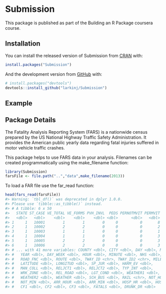 
<!-- README.md is generated from README.Rmd. Please edit that file -->

# Submission

<!-- badges: start -->

<!-- badges: end -->

This package is published as part of the Building an R Package coursera
course.

## Installation

You can install the released version of Submission from
[CRAN](https://CRAN.R-project.org) with:

``` r
install.packages("Submission")
```

And the development version from [GitHub](https://github.com/) with:

``` r
# install.packages("devtools")
devtools::install_github("larkinj/Submission")
```

## Example

## Package Details

The Fatality Analysis Reporting System (FARS) is a nationwide census
prepared by the US National Highway Traffic Safety Administration. It
provides the American public yearly data regarding fatal injuries
suffered in motor vehicle traffic crashes.

This package helps to use FARS data in your analysis. Filenames can be
created programmatically using the make\_filename function:

``` r
library(Submission)
farsFile <- file.path("..","data",make_filename(2013))
```

To load a FAR file use the far\_read function:

``` r
head(fars_read(farsFile))
#> Warning: `tbl_df()` was deprecated in dplyr 1.0.0.
#> Please use `tibble::as_tibble()` instead.
#> # A tibble: 6 x 50
#>   STATE ST_CASE VE_TOTAL VE_FORMS PVH_INVL  PEDS PERNOTMVIT PERMVIT PERSONS
#>   <dbl>   <dbl>    <dbl>    <dbl>    <dbl> <dbl>      <dbl>   <dbl>   <dbl>
#> 1     1   10001        1        1        0     0          0       8       8
#> 2     1   10002        2        2        0     0          0       2       2
#> 3     1   10003        1        1        0     0          0       1       1
#> 4     1   10004        1        1        0     0          0       3       3
#> 5     1   10005        2        2        0     0          0       3       3
#> 6     1   10006        2        2        0     0          0       3       3
#> # ... with 41 more variables: COUNTY <dbl>, CITY <dbl>, DAY <dbl>, MONTH <dbl>,
#> #   YEAR <dbl>, DAY_WEEK <dbl>, HOUR <dbl>, MINUTE <dbl>, NHS <dbl>,
#> #   ROAD_FNC <dbl>, ROUTE <dbl>, TWAY_ID <chr>, TWAY_ID2 <chr>, MILEPT <dbl>,
#> #   LATITUDE <dbl>, LONGITUD <dbl>, SP_JUR <dbl>, HARM_EV <dbl>,
#> #   MAN_COLL <dbl>, RELJCT1 <dbl>, RELJCT2 <dbl>, TYP_INT <dbl>,
#> #   WRK_ZONE <dbl>, REL_ROAD <dbl>, LGT_COND <dbl>, WEATHER1 <dbl>,
#> #   WEATHER2 <dbl>, WEATHER <dbl>, SCH_BUS <dbl>, RAIL <chr>, NOT_HOUR <dbl>,
#> #   NOT_MIN <dbl>, ARR_HOUR <dbl>, ARR_MIN <dbl>, HOSP_HR <dbl>, HOSP_MN <dbl>,
#> #   CF1 <dbl>, CF2 <dbl>, CF3 <dbl>, FATALS <dbl>, DRUNK_DR <dbl>
```
